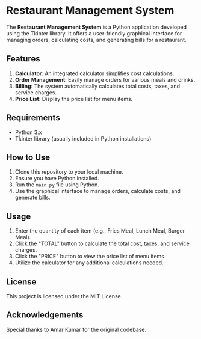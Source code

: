# Restaurant Management System

The **Restaurant Management System** is a Python application developed using the Tkinter library. It offers a user-friendly graphical interface for managing orders, calculating costs, and generating bills for a restaurant.

## Features

1. **Calculator**: An integrated calculator simplifies cost calculations.
2. **Order Management**: Easily manage orders for various meals and drinks.
3. **Billing**: The system automatically calculates total costs, taxes, and service charges.
4. **Price List**: Display the price list for menu items.

## Requirements

- Python 3.x
- Tkinter library (usually included in Python installations)

## How to Use

1. Clone this repository to your local machine.
2. Ensure you have Python installed.
3. Run the `main.py` file using Python.
4. Use the graphical interface to manage orders, calculate costs, and generate bills.

## Usage

1. Enter the quantity of each item (e.g., Fries Meal, Lunch Meal, Burger Meal).
2. Click the "TOTAL" button to calculate the total cost, taxes, and service charges.
3. Click the "PRICE" button to view the price list of menu items.
4. Utilize the calculator for any additional calculations needed.

## License

This project is licensed under the MIT License.

## Acknowledgements

Special thanks to Amar Kumar for the original codebase.
